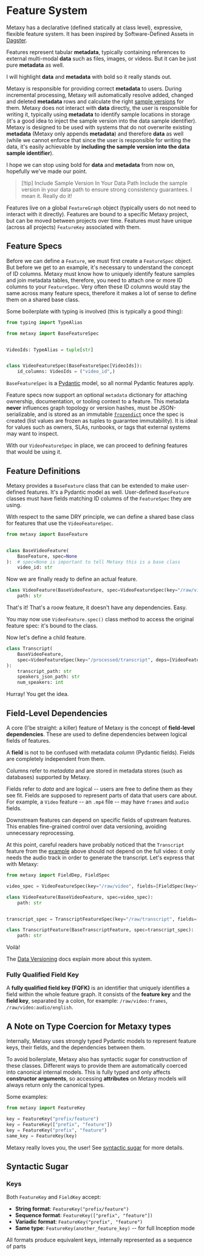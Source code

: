 # Feature System

Metaxy has a declarative (defined statically at class level), expressive, flexible feature system. It has been inspired by Software-Defined Assets in [Dagster](https://dagster.io/).

Features represent tabular **metadata**, typically containing references to external multi-modal **data** such as files, images, or videos. But it can be just pure **metadata** as well.

I will highlight **data** and **metadata** with bold so it really stands out.

Metaxy is responsible for providing correct **metadata** to users. During incremental processing, Metaxy will automatically resolve added, changed and deleted **metadata** rows and calculate the right [sample versions](data-versioning.md) for them. Metaxy does not interact with **data** directly, the user is responsible for writing it, typically using **metadata** to identify sample locations in storage (it's a good idea to inject the sample version into the data sample identifier). Metaxy is designed to be used with systems that do not overwrite existing **metadata** (Metaxy only appends **metadata**) and therefore **data** as well (while we cannot enforce that since the user is responsible for writing the data, it's easily achievable by **including the sample version into the data sample identifier**).

I hope we can stop using bold for **data** and **metadata** from now on, hopefully we've made our point.

> [!tip] Include Sample Version In Your Data Path
> Include the sample version in your data path to ensure strong consistency guarantees. I mean it. Really do it!

Features live on a global `FeatureGraph` object (typically users do not need to interact with it directly). Features are bound to a specific Metaxy project, but can be moved between projects over time. Features must have unique (across all projects) `FeatureKey` associated with them.

## Feature Specs

Before we can define a `Feature`, we must first create a `FeatureSpec` object. But before we get to an example, it's necessary to understand the concept of ID columns. Metaxy must know how to uniquely identify feature samples and join metadata tables, therefore, you need to attach one or more ID columns to your `FeatureSpec`. Very often these ID columns would stay the same across many feature specs, therefore it makes a lot of sense to define them on a shared base class.

Some boilerplate with typing is involved (this is typically a good thing):

```py
from typing import TypeAlias

from metaxy import BaseFeatureSpec


VideoIds: TypeAlias = tuple[str]


class VideoFeatureSpec(BaseFeatureSpec[VideoIds]):
    id_columns: VideoIds = ("video_id",)
```

`BaseFeatureSpec` is a [Pydantic](https://docs.pydantic.dev/latest/) model, so all normal Pydantic features apply.

Feature specs now support an optional `metadata` dictionary for attaching ownership, documentation, or tooling context to a feature. This metadata **never** influences graph topology or version hashes, must be JSON-serializable, and is stored as an immutable [`frozendict`](https://pypi.org/project/frozendict/) once the spec is created (list values are frozen as tuples to guarantee immutability). It is ideal for values such as owners, SLAs, runbooks, or tags that external systems may want to inspect.

With our `VideoFeatureSpec` in place, we can proceed to defining features that would be using it.

## Feature Definitions

Metaxy provides a `BaseFeature` class that can be extended to make user-defined features. It's a Pydantic model as well. User-defined `BaseFeature` classes must have fields matching ID columns of the `FeatureSpec` they are using.

With respect to the same DRY principle, we can define a shared base class for features that use the `VideoFeatureSpec`.

```py
from metaxy import BaseFeature


class BaseVideoFeature(
    BaseFeature, spec=None
):  # spec=None is important to tell Metaxy this is a base class
    video_id: str
```

Now we are finally ready to define an actual feature.

```py
class VideoFeature(BaseVideoFeature, spec=VideoFeatureSpec(key="/raw/video")):
    path: str
```

That's it! That's a roow feature, it doesn't have any dependencies. Easy.

You may now use `VideoFeature.spec()` class method to access the original feature spec: it's bound to the class.

Now let's define a child feature.

```py
class Transcript(
    BaseVideoFeature,
    spec=VideoFeatureSpec(key="/processed/transcript", deps=[VideoFeature]),
):
    transcript_path: str
    speakers_json_path: str
    num_speakers: int
```

Hurray! You get the idea.

## Field-Level Dependencies

A core (I'be straight: a killer) feature of Metaxy is the concept of **field-level dependencies**. These are used to define dependencies between logical fields of features.

A **field** is not to be confused with metadata _column_ (Pydantic fields). Fields are completely independent from them.

Columns refer to _metadata_ and are stored in metadata stores (such as databases) supported by Metaxy.

Fields refer to _data_ and are logical -- users are free to define them as they see fit. Fields are supposed to represent parts of data that users care about. For example, a `Video` feature -- an `.mp4` file -- may have `frames` and `audio` fields.

Downstream features can depend on specific fields of upstream features. This enables fine-grained control over data versioning, avoiding unnecessary reprocessing.

At this point, careful readers have probably noticed that the `Transcript` feature from the [example](#feature-specs) above should not depend on the full video: it only needs the audio track in order to generate the transcript. Let's express that with Metaxy:

```py
from metaxy import FieldDep, FieldSpec

video_spec = VideoFeatureSpec(key="/raw/video", fields=[FieldSpec(key="audio"], FieldSpec(key="frames"))

class VideoFeature(BaseVideoFeature, spec=video_spec):
    path: str


transcript_spec = TranscriptFeatureSpec(key="/raw/transcript", fields=[FieldSpec(key="text", deps=[FieldDep(feature=VideoFeature.spec().key, fields=["audio"])])])

class TranscriptFeature(BaseTranscriptFeature, spec=transcript_spec):
    path: str
```

Voilà!

The [Data Versioning](data-versioning.md) docs explain more about this system.

### Fully Qualified Field Key

A **fully qualified field key (FQFK)** is an identifier that uniquely identifies a field within the whole feature graph. It consists of the **feature key** and the **field key**, separated by a colon, for example: `/raw/video:frames`, `/raw/video:audio/english`.

## A Note on Type Coercion for Metaxy types

Internally, Metaxy uses strongly typed Pydantic models to represent feature keys, their fields, and the dependencies between them.

To avoid boilerplate, Metaxy also has syntactic sugar for construction of these classes. Different ways to provide them are automatically coerced into canonical internal models. This is fully typed and only affects **constructor arguments**, so accessing **attributes** on Metaxy models will always return only the canonical types.

Some examples:

```py
from metaxy import FeatureKey

key = FeatureKey("prefix/feature")
key = FeatureKey(["prefix", "feature"])
key = FeatureKey("prefix", "feature")
same_key = FeatureKey(key)
```

Metaxy really loves you, the user! See [syntactic sugar](#syntactic-sugar) for more details.

## Syntactic Sugar

### Keys

Both `FeatureKey` and `FieldKey` accept:

- **String format**: `FeatureKey("prefix/feature")`
- **Sequence format**: `FeatureKey(["prefix", "feature"])`
- **Variadic format**: `FeatureKey("prefix", "feature")`
- **Same type**: `FeatureKey(another_feature_key)` -- for full Inception mode

All formats produce equivalent keys, internally represented as a sequence of parts
